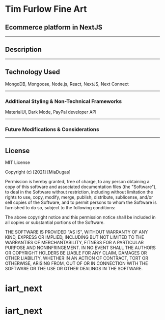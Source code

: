 # Tim Furlow Fine Art

## Ecommerce platform in NextJS

<hr>

## Description

<hr>

 <!-- ![Main View](https://github.com/miadugas/svelte_ecomm/blob/main/black_mirror.png) -->

## Technology Used

MongoDB, Mongoose, Node.js, React, NextJS, Next Connect

<hr>

### Additional Styling & Non-Technical Frameworks

MaterialUI, Dark Mode, PayPal developer API

<hr>

### Future Modifications & Considerations

<hr>

## License

MIT License

Copyright (c) [2021] [MiaDugas]

Permission is hereby granted, free of charge, to any person obtaining a copy
of this software and associated documentation files (the "Software"), to deal
in the Software without restriction, including without limitation the rights
to use, copy, modify, merge, publish, distribute, sublicense, and/or sell
copies of the Software, and to permit persons to whom the Software is
furnished to do so, subject to the following conditions:

The above copyright notice and this permission notice shall be included in all
copies or substantial portions of the Software.

THE SOFTWARE IS PROVIDED "AS IS", WITHOUT WARRANTY OF ANY KIND, EXPRESS OR
IMPLIED, INCLUDING BUT NOT LIMITED TO THE WARRANTIES OF MERCHANTABILITY,
FITNESS FOR A PARTICULAR PURPOSE AND NONINFRINGEMENT. IN NO EVENT SHALL THE
AUTHORS OR COPYRIGHT HOLDERS BE LIABLE FOR ANY CLAIM, DAMAGES OR OTHER
LIABILITY, WHETHER IN AN ACTION OF CONTRACT, TORT OR OTHERWISE, ARISING FROM,
OUT OF OR IN CONNECTION WITH THE SOFTWARE OR THE USE OR OTHER DEALINGS IN THE
SOFTWARE.
# iart_next
# iart_next
